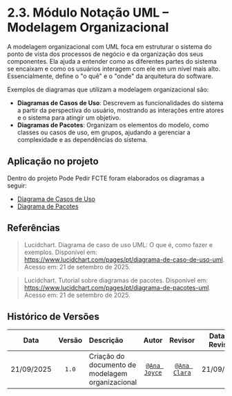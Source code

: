 # 2.3. Módulo Notação UML – Modelagem Organizacional

A modelagem organizacional com UML foca em estruturar o sistema do ponto de vista dos processos de negócio e da organização dos seus componentes. Ela ajuda a entender como as diferentes partes do sistema se encaixam e como os usuários interagem com ele em um nível mais alto. Essencialmente, define o "o quê" e o "onde" da arquitetura do software.

Exemplos de diagramas que utilizam a modelagem organizacional são:

- **Diagramas de Casos de Uso**: Descrevem as funcionalidades do sistema a partir da perspectiva do usuário, mostrando as interações entre atores e o sistema para atingir um objetivo.
- **Diagramas de Pacotes**: Organizam os elementos do modelo, como classes ou casos de uso, em grupos, ajudando a gerenciar a complexidade e as dependências do sistema.

## Aplicação no projeto

Dentro do projeto Pode Pedir FCTE foram elaborados os diagramas a seguir:

- [Diagrama de Casos de Uso](./DiagramaDeCasosDeUso.md)
- [Diagrama de Pacotes](./DiagramaDePacotes.md)

## Referências

> Lucidchart. Diagrama de caso de uso UML: O que é, como fazer e exemplos. Disponível em: https://www.lucidchart.com/pages/pt/diagrama-de-caso-de-uso-uml. Acesso em: 21 de setembro de 2025.

> Lucidchart. Tutorial sobre diagramas de pacotes. Disponível em: https://www.lucidchart.com/pages/pt/diagrama-de-pacotes-uml. Acesso em: 21 de setembro de 2025.

## Histórico de Versões

| **Data**       | **Versão** | **Descrição**                         | **Autor**                                      | **Revisor**                                      | **Data da Revisão** |
| :--------: | :----: | :-------------------------------- | :----------------------------------------: | :----------------------------------------: | :-------------: |
| 21/09/2025 |  `1.0`   | Criação do documento de modelagem organizacional | [`@Ana Joyce`](https://github.com/anajoyceamorim) | [`@Ana Clara`](https://github.com/anabborges)   |   21/09/2025    |